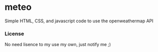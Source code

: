 # meteo

Simple HTML, CSS, and javascript code to use the openweathermap API

### License

No need lisence to my use my own, just notify me ;)
